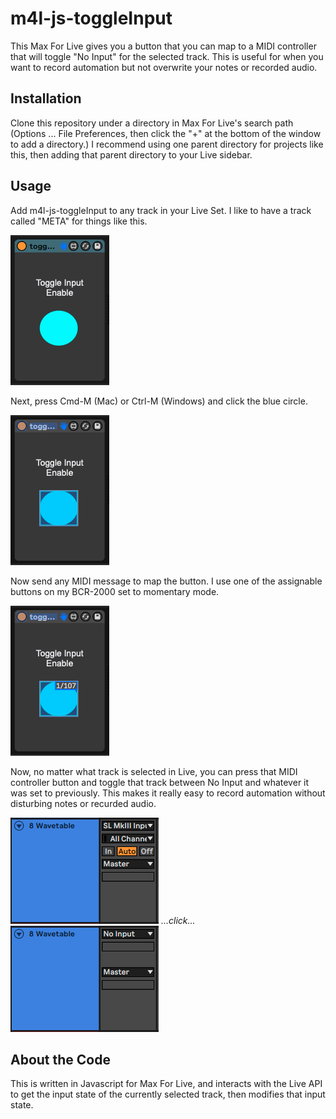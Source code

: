 # m4l-js-toggleInput

This Max For Live gives you a button that you can map to a MIDI controller that
will toggle "No Input" for the selected track. This is useful for when you want
to record automation but not overwrite your notes or recorded audio.

## Installation

Clone this repository under a directory in Max For Live's search path (Options ... File Preferences, then click the "+" at the bottom of the window to add a directory.) I recommend using one parent directory for projects like this, then adding that parent directory to your Live sidebar.

## Usage

Add m4l-js-toggleInput to any track in your Live Set. I like to have a track called "META" for things like this.

![Plugin added to a track.](images/1.png)

Next, press Cmd-M (Mac) or Ctrl-M (Windows) and click the blue circle.

![Circle clicked.](images/2.png)

Now send any MIDI message to map the button. I use one of the assignable buttons on my BCR-2000 set to momentary mode.

![Control mapped.](images/3.png)

Now, no matter what track is selected in Live, you can press that MIDI
controller button and toggle that track between No Input and whatever it was
set to previously. This makes it really easy to record automation without
disturbing notes or recurded audio.

![Input Enabled.](images/input_on.png)
_...click..._
![Input Disabled.](images/input_off.png)

## About the Code

This is written in Javascript for Max For Live, and interacts with the Live API
to get the input state of the currently selected track, then modifies that
input state.
